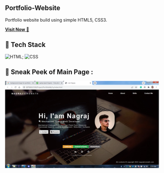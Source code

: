 ## Portfolio-Website
Portfolio website build using simple HTML5, CSS3.

<a href="https://nagrajhiremath.github.io/My-Portfolio/" target="_blank">**Visit Now** 🚀</a>


## 📌 Tech Stack
![HTML](https://img.shields.io/badge/html5%20-%23E34F26.svg?&style=for-the-badge&logo=html5&logoColor=white);
![CSS](https://img.shields.io/badge/css3%20-%231572B6.svg?&style=for-the-badge&logo=css3&logoColor=white)




## 📌 Sneak Peek of Main Page :
![mockup720](https://github.com/nagrajHiremath/My-Portfolio/blob/main/Screenshots/Home.png)
<!-- ![skillsmockup](https://github.com/nagrajHiremath/My-Portfolio/blob/main/Screenshots/Skills.png) -->





